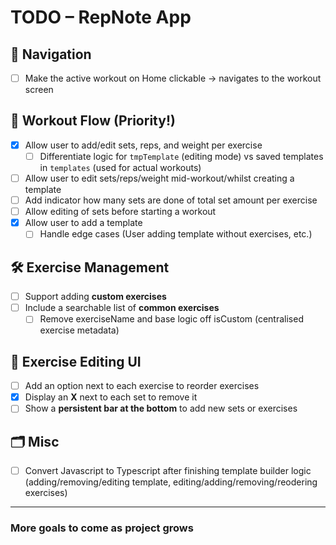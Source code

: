 # TODO – RepNote App

## 🧭 Navigation

- [ ] Make the active workout on Home clickable → navigates to the workout screen

## 💪 Workout Flow (Priority!)

- [x] Allow user to add/edit sets, reps, and weight per exercise
  - [ ] Differentiate logic for `tmpTemplate` (editing mode) vs saved templates in `templates` (used for actual workouts)
- [ ] Allow user to edit sets/reps/weight mid-workout/whilst creating a template
- [ ] Add indicator how many sets are done of total set amount per exercise
- [ ] Allow editing of sets before starting a workout
- [x] Allow user to add a template
  - [ ] Handle edge cases (User adding template without exercises, etc.)

## 🛠️ Exercise Management

- [ ] Support adding **custom exercises**
- [ ] Include a searchable list of **common exercises**
  - [ ] Remove exerciseName and base logic off isCustom (centralised exercise metadata)

## 🧩 Exercise Editing UI

- [ ] Add an option next to each exercise to reorder exercises
- [x] Display an **X** next to each set to remove it
- [ ] Show a **persistent bar at the bottom** to add new sets or exercises

## 🗂️ Misc

- [ ] Convert Javascript to Typescript after finishing template builder logic (adding/removing/editing template, editing/adding/removing/reodering exercises)

---

### More goals to come as project grows
